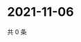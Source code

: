 # 2021-11-06

共 0 条

<!-- BEGIN WEIBO -->
<!-- 最后更新时间 Sat Nov 06 2021 04:14:34 GMT+0800 (China Standard Time) -->

<!-- END WEIBO -->
